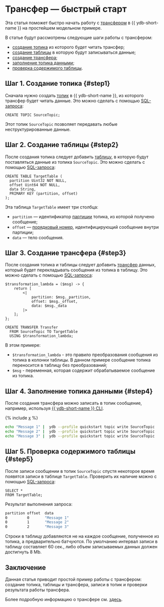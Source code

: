 # Трансфер — быстрый старт

Эта статья поможет быстро начать работу с [трансфером](../../concepts/transfer.md) в {{ ydb-short-name }} на простейшем модельном примере.

В статье будут рассмотрены следующие шаги работы с трансфером:

* [создание топика](#step1) из которого будет читать трансфер;
* [создание таблицы](#step2) в которую будут записываться данные;
* [создание трансфера](#step3);
* [заполнение топика данными](#step4);
* [проверка содержимого таблицы](#step5).

## Шаг 1. Создание топика {#step1}

Сначала нужно создать [топик](../../concepts/topic.md) в {{ ydb-short-name }}, из которого трансфер будет читать данные. Это можно сделать с помощью [SQL-запроса](../../yql/reference/syntax/create-topic.md):

```yql
CREATE TOPIC SourceTopic;
```

Этот топик `SourceTopic` позволяет передавать любые неструктурированные данные.

## Шаг 2. Создание таблицы {#step2}

После создания топика следует добавить [таблицу](../../concepts/datamodel/table.md), в которую будут поставляться данные из топика `SourceTopic`. Это можно сделать с помощью [SQL-запроса](../../yql/reference/syntax/create_table/index.md):

```yql
CREATE TABLE TargetTable (
  partition Uint32 NOT NULL,
  offset Uint64 NOT NULL,
  data String,
  PRIMARY KEY (partition, offset)
);
```

Эта таблица `TargetTable` имеет три столбца:

* `partition` — идентификатор [партиции](../../concepts/glossary.md#partition) топика, из которой получено сообщение;
* `offset` — [порядковый номер](../../concepts/glossary.md#offset), идентифицирующий сообщение внутри партиции;
* `data` — тело сообщения.

## Шаг 3. Создание трансфера {#step3}

После создания топика и таблицы следует добавить [трансфер](../../concepts/transfer.md) данных, который будет перекладывать сообщения из топика в таблицу. Это можно сделать с помощью [SQL-запроса](../../yql/reference/syntax/create-transfer.md):

```yql
$transformation_lambda = ($msg) -> {
    return [
        <|
            partition: $msg._partition,
            offset: $msg._offset,
            data: $msg._data
        |>
    ];
};

CREATE TRANSFER Transfer
  FROM SourceTopic TO TargetTable
  USING $transformation_lambda;
```

В этом примере:

* `$transformation_lambda` - это правило преобразования сообщения из топика в колонки таблицы. В данном примере сообщение топика переносится в таблицу без преобразований;
* `$msg` - переменная, которая содержит обрабатываемое сообщение из топика.

## Шаг 4. Заполнение топика данными {#step4}

После создания трансфера можно записать в топик сообщение, например, используя [{{ ydb-short-name }} CLI](../../reference/ydb-cli/index.md).

{% include [x](../../_includes/ydb-cli-profile.md) %}

```bash
echo "Message 1" |  ydb --profile quickstart topic write SourceTopic
echo "Message 2" |  ydb --profile quickstart topic write SourceTopic
echo "Message 3" |  ydb --profile quickstart topic write SourceTopic
```

## Шаг 5. Проверка содержимого таблицы {#step5}

После записи сообщении в топик `SourceTopic` спустя некоторое время появятся записи в таблице `TargetTable`. Проверить их наличие можно с помощью [SQL-запроса](../../yql/reference/syntax/select/index.md):

```yql
SELECT *
FROM TargetTable;
```

Результат выполнения запроса:

```bash
partition offset  data
0         0       "Message 1"
0         1       "Message 2"
0         2       "Message 3"
```

Строки в таблицу добавляются не на каждое сообщение, полученное из топика, а предварительно батчуются. По умолчанию интервал записи в таблицу составляет 60 сек., либо объем записываемых данных должен достигнуть 8 Mb.

## Заключение

Данная статья приводит простой пример работы с трансфером: создание топика, таблицы и трансфера, записи в топик и проверки результата работы трансфера.

Более подробную информацию о трансфере см. [здесь](../../concepts/transfer.md).
